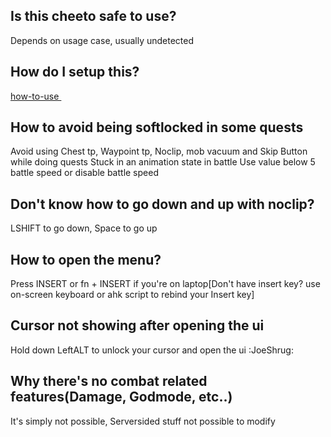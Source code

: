 ## Is this cheeto safe to use?
Depends on usage case, usually undetected
## How do I setup this?
[⁠how-to-use
](https://www.youtube.com/@admgc)
⁠
## How to avoid being softlocked in some quests
Avoid using Chest tp, Waypoint tp, Noclip, mob vacuum and Skip Button while doing quests
Stuck in an animation state in battle
Use value below 5 battle speed or disable battle speed
## Don't know how to go down and up with noclip?
LSHIFT to go down, Space to go up
## How to open the menu?
Press INSERT or fn + INSERT if you're on laptop[Don't have insert key? use on-screen keyboard or ahk script to rebind your Insert key]
## Cursor not showing after opening the ui
Hold down LeftALT to unlock your cursor and open the ui :JoeShrug:
## Why there's no combat related features(Damage, Godmode, etc..)
It's simply not possible, Serversided stuff not possible to modify
